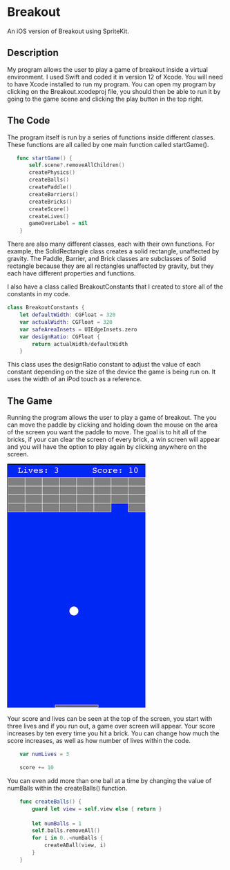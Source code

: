 # Breakout
An iOS version of Breakout using SpriteKit.

## Description
My program allows the user to play a game of breakout inside a virtual environment.
I used Swift and coded it in version 12 of Xcode. You will need to have Xcode installed
to run my program. You can open my program by clicking on the Breakout.xcodeproj file,
you should then be able to run it by going to the game scene and clicking the play 
button in the top right. 

## The Code
The program itself is run by a series of functions inside different classes.
These functions are all called by one main function called startGame().
```swift
   func startGame() {
       self.scene?.removeAllChildren()
       createPhysics()
       createBalls()
       createPaddle()
       createBarriers()
       createBricks()
       createScore()
       createLives()
       gameOverLabel = nil
    }
```
There are also many different classes, each with their own functions.
For example, the SolidRectangle class creates a solid rectangle, 
unaffected by gravity. The Paddle, Barrier, and Brick classes are 
subclasses of Solid rectangle because they are all rectangles
unaffected by gravity, but they each have different properties
and functions.

I also have a class called BreakoutConstants that I created to
store all of the constants in my code.
```swift
class BreakoutConstants {
    let defaultWidth: CGFloat = 320
    var actualWidth: CGFloat = 320
    var safeAreaInsets = UIEdgeInsets.zero
    var designRatio: CGFloat {
        return actualWidth/defaultWidth
    }
```
This class uses the designRatio constant to adjust the value
of each constant depending on the size of the device the 
game is being run on. It uses the width of an iPod touch
as a reference.

## The Game
Running the program allows the user to play a game of breakout.
The you can move the paddle by clicking and holding down the mouse 
on the area of the screen you want the paddle to move.
The goal is to hit all of the bricks, if your can clear the
screen of every brick, a win screen will appear and you will 
have the option to play again by clicking anywhere on the screen.

![Screenshot of Breakout](Images/Breakout-01.png)

Your score and lives can be seen at the top of the screen, you
start with three lives and if you run out, a game over screen
will appear. Your score increases by ten every time you hit
a brick. You can change how much the score increases, as well
as how number of lives within the code.
```swift
    var numLives = 3
```
```swift
    score += 10
```
You can even add more than one ball at a time by changing
the value of numBalls within the createBalls() function.
```swift
    func createBalls() {
        guard let view = self.view else { return }
        
        let numBalls = 1
        self.balls.removeAll()
        for i in 0..<numBalls {
            createABall(view, i)
        }
    }
```

